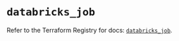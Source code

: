 # `databricks_job`

Refer to the Terraform Registry for docs: [`databricks_job`](https://registry.terraform.io/providers/databricks/databricks/1.87.1/docs/resources/job).
